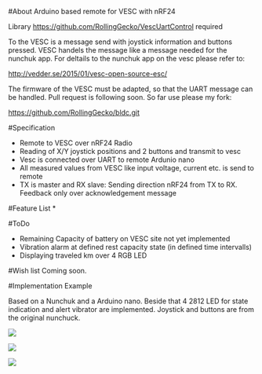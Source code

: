 #About
Arduino based remote for VESC with nRF24

Library https://github.com/RollingGecko/VescUartControl required

To the VESC is a message send with joystick information and buttons pressed. VESC handels the message like a message needed for the nunchuk app. For deltails to the nunchuk app on the vesc please refer to:

http://vedder.se/2015/01/vesc-open-source-esc/

The firmware of the VESC must be adapted, so that the UART message can be handled. Pull request is following soon. So far use please my fork:

https://github.com/RollingGecko/bldc.git

#Specification
* Remote to VESC over nRF24 Radio
* Reading of X/Y joystick positions and 2 buttons and transmit to vesc
* Vesc is connected over UART to remote Ardunio nano
* All measured values from VESC like input voltage, current etc. is send to remote
* TX is master and RX slave: Sending direction  nRF24 from TX to RX. Feedback only over acknowledgement message

#Feature List
* 

#ToDo
* Remaining Capacity of battery on VESC site not yet implemented
* Vibration alarm at defined rest capacity state (in defined time intervalls)
* Displaying traveled km over 4 RGB LED 

#Wish list
Coming soon.

#Implementation Example 


Based on a Nunchuk and a Arduino nano. Beside that 4 2812 LED for state indication and alert vibrator are implemented. Joystick and buttons are from the original nunchuck.

![](https://raw.githubusercontent.com/RollingGecko/ArduBoardControler/gh-pages/images/Pictures/ReadyTX.jpg)

![](https://raw.githubusercontent.com/RollingGecko/ArduBoardControler/gh-pages/images/Pictures/TXinside1.jpg)

![](https://raw.githubusercontent.com/RollingGecko/ArduBoardControler/gh-pages/images/Pictures/TXinside.jpg)
